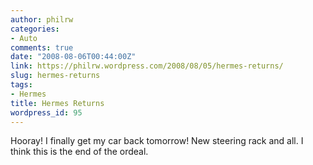 ```yaml
---
author: philrw
categories:
- Auto
comments: true
date: "2008-08-06T00:44:00Z"
link: https://philrw.wordpress.com/2008/08/05/hermes-returns/
slug: hermes-returns
tags:
- Hermes
title: Hermes Returns
wordpress_id: 95
---
```


Hooray! I finally get my car back tomorrow! New steering rack and all. I think this is the end of the ordeal.
